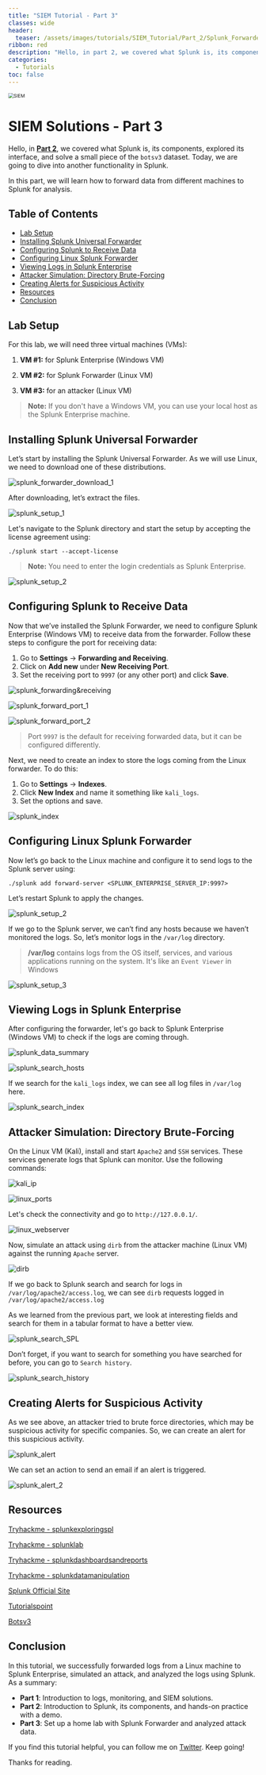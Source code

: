 ```yaml
---
title: "SIEM Tutorial - Part 3"
classes: wide
header:
  teaser: /assets/images/tutorials/SIEM_Tutorial/Part_2/Splunk_Forwarder_2.png
ribbon: red
description: "Hello, in part 2, we covered what Splunk is, its components, explored its interface, and solve a small piece of the `botsv3` dataset. Today, we are going to dive into another functionality in Splunk."
categories:
  - Tutorials
toc: false
---
```


<img src="/assets/images/tutorials/SIEM_Tutorial/Part_3/Splunk_Forwarder.png" alt="SIEM" style="zoom: 67%;" />

# SIEM Solutions - Part 3

Hello, in **[Part 2](https://emp3r0r10.github.io/tutorials/SIEM_Tutorial_Part_2/)**, we covered what Splunk is, its components, explored its interface, and solve a small piece of the `botsv3` dataset. Today, we are going to dive into another functionality in Splunk.

In this part, we will learn how to forward data from different machines to Splunk for analysis.

## Table of Contents
  - [Lab Setup](#lab-setup)
  - [Installing Splunk Universal Forwarder](#installing-splunk-universal-forwarder)
  - [Configuring Splunk to Receive Data](#configuring-splunk-to-receive-data)
  - [Configuring Linux Splunk Forwarder](#configuring-linux-splunk-forwarder)
  - [Viewing Logs in Splunk Enterprise](#viewing-logs-in-splunk-enterprise)
  - [Attacker Simulation: Directory Brute-Forcing](#attacker-simulation-directory-brute-forcing)
  - [Creating Alerts for Suspicious Activity](#creating-alerts-for-suspicious-activity)
  - [Resources](#resources)
  - [Conclusion](#conclusion)

## Lab Setup

For this lab, we will need three virtual machines (VMs):

1. **VM #1:** for Splunk Enterprise (Windows VM)
2. **VM #2:** for Splunk Forwarder (Linux VM)

3. **VM #3:** for an attacker (Linux VM)

> **Note:** If you don't have a Windows VM, you can use your local host as the Splunk Enterprise machine.

## Installing Splunk Universal Forwarder

Let’s start by installing the Splunk Universal Forwarder. As we will use Linux, we need to download one of these distributions.

![splunk_forwarder_download_1](/assets/images/tutorials/SIEM_Tutorial/Part_3/splunk_forwarder_download_1.png)

After downloading, let’s extract the files.

![splunk_setup_1](/assets/images/tutorials/SIEM_Tutorial/Part_3/splunk_setup_1.png)

Let's navigate to the Splunk directory and start the setup by accepting the license agreement using: 

`./splunk start --accept-license`

> **Note:** You need to enter the login credentials as Splunk Enterprise.

![splunk_setup_2](/assets/images/tutorials/SIEM_Tutorial/Part_3/splunk_setup_2.png)

## Configuring Splunk to Receive Data

Now that we’ve installed the Splunk Forwarder, we need to configure Splunk Enterprise (Windows VM) to receive data from the forwarder. Follow these steps to configure the port for receiving data:

1. Go to **Settings** -> **Forwarding and Receiving**.
2. Click on **Add new** under **New Receiving Port**.
3. Set the receiving port to `9997` (or any other port) and click **Save**.

![splunk_forwarding&receiving](/assets/images/tutorials/SIEM_Tutorial/Part_3/splunk_forwarding&receiving.png)

![splunk_forward_port_1](/assets/images/tutorials/SIEM_Tutorial/Part_3/splunk_forward_port_1.png)

![splunk_forward_port_2](/assets/images/tutorials/SIEM_Tutorial/Part_3/splunk_forward_port_2.png)

> Port `9997` is the default for receiving forwarded data, but it can be configured differently.

Next, we need to create an index to store the logs coming from the Linux forwarder. To do this:

1. Go to **Settings** -> **Indexes**.
2. Click **New Index** and name it something like `kali_logs`.
3. Set the options and save.

![splunk_index](/assets/images/tutorials/SIEM_Tutorial/Part_3/splunk_index.png)



## Configuring Linux Splunk Forwarder

Now let’s go back to the Linux machine and configure it to send logs to the Splunk server using:

`./splunk add forward-server <SPLUNK_ENTERPRISE_SERVER_IP:9997>`

Let’s restart Splunk to apply the changes.

![splunk_setup_2](/assets/images/tutorials/SIEM_Tutorial/Part_3/splunk_setup_3.png)

If we go to the Splunk server, we can’t find any hosts because we haven’t monitored the logs. So, let’s monitor logs in the `/var/log` directory.

> **/var/log** contains logs from the OS itself, services, and various applications running on the system. It's like an `Event Viewer` in Windows

![splunk_setup_3](/assets/images/tutorials/SIEM_Tutorial/Part_3/splunk_setup_4.png)

## Viewing Logs in Splunk Enterprise

After configuring the forwarder, let's go back to Splunk Enterprise (Windows VM) to check if the logs are coming through.

![splunk_data_summary](/assets/images/tutorials/SIEM_Tutorial/Part_3/splunk_data_summary.png)

![splunk_search_hosts](/assets/images/tutorials/SIEM_Tutorial/Part_3/splunk_search_hosts.png)

If we search for the `kali_logs` index, we can see all log files in `/var/log` here.

![splunk_search_index](/assets/images/tutorials/SIEM_Tutorial/Part_3/splunk_search_index.png)

## Attacker Simulation: Directory Brute-Forcing

On the Linux VM (Kali), install and start `Apache2` and `SSH` services. These services generate logs that Splunk can monitor. Use the following commands:

![kali_ip](/assets/images/tutorials/SIEM_Tutorial/Part_3/kali_ip.png)

![linux_ports](/assets/images/tutorials/SIEM_Tutorial/Part_3/linux_ports.png)

Let's check the connectivity and go to `http://127.0.0.1/`.

![linux_webserver](/assets/images/tutorials/SIEM_Tutorial/Part_3/linux_webserver.png)

Now, simulate an attack using `dirb` from the attacker machine (Linux VM) against the  running `Apache` server.

![dirb](/assets/images/tutorials/SIEM_Tutorial/Part_3/dirb.png)

If we go back to Splunk search and search for logs in `/var/log/apache2/access.log`, we can see `dirb` requests logged in `/var/log/apache2/access.log`

As we learned from the previous part, we look at interesting fields and search for them in a tabular format to have a better view.

![splunk_search_SPL](/assets/images/tutorials/SIEM_Tutorial/Part_3/splunk_search_SPL.png)

Don’t forget, if you want to search for something you have searched for before, you can go to `Search history`.

![splunk_search_history](/assets/images/tutorials/SIEM_Tutorial/Part_3/splunk_search_history.png)

## Creating Alerts for Suspicious Activity

As we see above, an attacker tried to brute force directories, which may be suspicious activity for specific companies. So, we can create an alert for this suspicious activity.

![splunk_alert](/assets/images/tutorials/SIEM_Tutorial/Part_3/splunk_alert.png)

We can set an action to send an email if an alert is triggered.

![splunk_alert_2](/assets/images/tutorials/SIEM_Tutorial/Part_3/splunk_alert_2.png)

## Resources

[Tryhackme - splunkexploringspl](https://tryhackme.com/jr/splunkexploringspl)

[Tryhackme - splunklab](https://tryhackme.com/jr/splunklab)

[Tryhackme - splunkdashboardsandreports](https://tryhackme.com/jr/splunkdashboardsandreports)

[Tryhackme - splunkdatamanipulation](https://tryhackme.com/jr/splunkdatamanipulation)

[Splunk Official Site](https://www.splunk.com/en_us/blog/learn/splunk-tutorials.html)

[Tutorialspoint](https://www.tutorialspoint.com/splunk/index.htm)

[Botsv3](https://www.youtube.com/watch?v=RXDbir6B5mE)

## Conclusion

In this tutorial, we successfully forwarded logs from a Linux machine to Splunk Enterprise, simulated an attack, and analyzed the logs using Splunk. As a summary:

- **Part 1**: Introduction to logs, monitoring, and SIEM solutions.
- **Part 2**: Introduction to Splunk, its components, and hands-on practice with a demo.
- **Part 3**: Set up a home lab with Splunk Forwarder and analyzed attack data.

If you find this tutorial helpful, you can follow me on [Twitter](https://x.com/emp3r0r10). Keep going!

Thanks for reading.